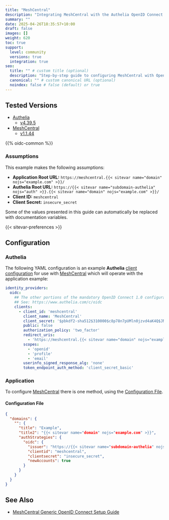 ```yaml
---
title: "MeshCentral"
description: "Integrating MeshCentral with the Authelia OpenID Connect 1.0 Provider."
summary: ""
date: 2025-04-26T18:35:57+10:00
draft: false
images: []
weight: 620
toc: true
support:
  level: community
  versions: true
  integration: true
seo:
  title: "" # custom title (optional)
  description: "Step-by-step guide to configuring MeshCentral with OpenID Connect 1.0 for secure SSO. Enhance your login flow using Authelia’s modern identity management."
  canonical: "" # custom canonical URL (optional)
  noindex: false # false (default) or true
---
```


## Tested Versions

- [Authelia]
  - [v4.39.5](https://github.com/authelia/authelia/releases/tag/v4.39.5)
- [MeshCentral]
  - [v1.1.44](https://github.com/Ylianst/MeshCentral/releases/tag/1.1.44)

{{% oidc-common %}}

### Assumptions

This example makes the following assumptions:

- __Application Root URL:__ `https://meshcentral.{{< sitevar name="domain" nojs="example.com" >}}/`
- __Authelia Root URL:__ `https://{{< sitevar name="subdomain-authelia" nojs="auth" >}}.{{< sitevar name="domain" nojs="example.com" >}}/`
- __Client ID:__ `meshcentral`
- __Client Secret:__ `insecure_secret`

Some of the values presented in this guide can automatically be replaced with documentation variables.

{{< sitevar-preferences >}}

## Configuration

### Authelia

The following YAML configuration is an example __Authelia__ [client configuration] for use with [MeshCentral] which will
operate with the application example:

```yaml {title="configuration.yml"}
identity_providers:
  oidc:
    ## The other portions of the mandatory OpenID Connect 1.0 configuration go here.
    ## See: https://www.authelia.com/c/oidc
    clients:
      - client_id: 'meshcentral'
        client_name: 'MeshCentral'
        client_secret: '$pbkdf2-sha512$310000$c8p78n7pUMln0jzvd4aK4Q$JNRBzwAo0ek5qKn50cFzzvE9RXV88h1wJn5KGiHrD0YKtZaR/nCb2CJPOsKaPK0hjf.9yHxzQGZziziccp6Yng'  # The digest of 'insecure_secret'.
        public: false
        authorization_policy: 'two_factor'
        redirect_uris:
          - 'https://meshcentral.{{< sitevar name="domain" nojs="example.com" >}}/auth-oidc-callback'
        scopes:
          - 'openid'
          - 'profile'
          - 'email'
        userinfo_signed_response_alg: 'none'
        token_endpoint_auth_method: 'client_secret_basic'
```

### Application

To configure [MeshCentral] there is one method, using the [Configuration File](#configuration-file).

#### Configuration File

```json {title="config.json"}
{
  "domains": {
    "": {
      "title": "Example",
      "title2": "{{< sitevar name="domain" nojs="example.com" >}}",
      "authStrategies": {
        "oidc": {
          "issuer": "https://{{< sitevar name="subdomain-authelia" nojs="auth" >}}.{{< sitevar name="domain" nojs="example.com" >}}",
          "clientid": "meshcentral",
          "clientsecret": "insecure_secret",
          "newAccounts": true
        }
      }
    }
  }
}
```

## See Also

- [MeshCentral Generic OpenID Connect Setup Guide](https://ylianst.github.io/MeshCentral/meshcentral/#generic-openid-connect-setup)

[MeshCentral]: https://meshcentral.com/
[Authelia]: https://www.authelia.com
[OpenID Connect 1.0]: ../../openid-connect/introduction.md
[client configuration]: ../../../configuration/identity-providers/openid-connect/clients.md
